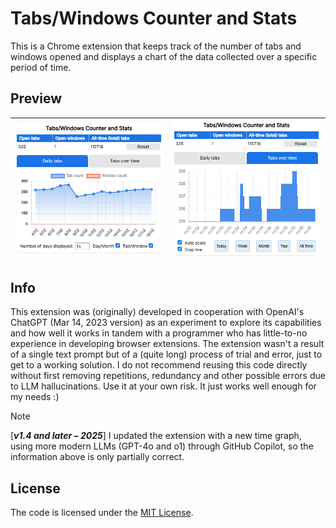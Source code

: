 # Tabs/Windows Counter and Stats

This is a Chrome extension that keeps track of the number of tabs and windows opened and displays a chart of the data collected  over a specific period of time.

## Preview

| ![Screenshot 1](screenshot1.png "Screenshot 1") | ![Screenshot 2](screenshot2.png "Screenshot 2") |
|-------------------------------------------------|-------------------------------------------------|

## Info

This extension was (originally) developed in cooperation with OpenAI's ChatGPT (Mar 14, 2023 version) as an experiment to explore its capabilities and how well it works in tandem with a programmer who has little-to-no experience in developing browser extensions. The extension wasn't a result of a single text prompt but of a (quite long) process of trial and error, just to get to a working solution. I do not recommend reusing this code directly without first removing repetitions, redundancy and other possible errors due to LLM hallucinations. Use it at your own risk. It just works well enough for my needs :)

> [!NOTE]
> [***v1.4 and later – 2025***] I updated the extension with a new time graph, using more modern LLMs (GPT-4o and o1) through GitHub Copilot, so the information above is only partially correct.

## License

The code is licensed under the [MIT License](https://choosealicense.com/licenses/mit/).
